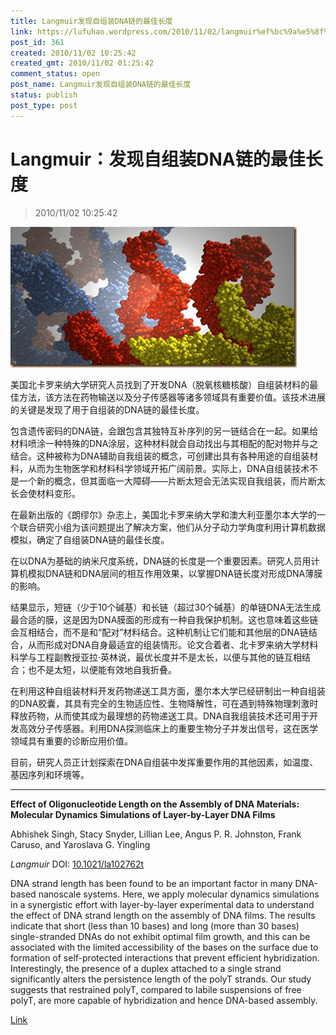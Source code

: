```yaml
---
title: Langmuir发现自组装DNA链的最佳长度
link: https://lufuhao.wordpress.com/2010/11/02/langmuir%ef%bc%9a%e5%8f%91%e7%8e%b0%e8%87%aa%e7%bb%84%e8%a3%85dna%e9%93%be%e7%9a%84%e6%9c%80%e4%bd%b3%e9%95%bf%e5%ba%a6/
post_id: 361
created: 2010/11/02 10:25:42
created_gmt: 2010/11/02 01:25:42
comment_status: open
post_name: Langmuir发现自组装DNA链的最佳长度
status: publish
post_type: post
---
```


# Langmuir：发现自组装DNA链的最佳长度

> 2010/11/02 10:25:42

 

![20101102-102542-0001](/assets/images/20101102-102542-0001.png)

美国北卡罗来纳大学研究人员找到了开发DNA（脱氧核糖核酸）自组装材料的最佳方法，该方法在药物输送以及分子传感器等诸多领域具有重要价值。该技术进展的关键是发现了用于自组装的DNA链的最佳长度。

包含遗传密码的DNA链，会跟包含其独特互补序列的另一链结合在一起。如果给材料喷涂一种特殊的DNA涂层，这种材料就会自动找出与其相配的配对物并与之结合。这种被称为DNA辅助自我组装的概念，可创建出具有各种用途的自组装材料，从而为生物医学和材料科学领域开拓广阔前景。实际上，DNA自组装技术不是一个新的概念，但其面临一大障碍——片断太短会无法实现自我组装，而片断太长会使材料变形。

在最新出版的《朗缪尔》杂志上，美国北卡罗来纳大学和澳大利亚墨尔本大学的一个联合研究小组为该问题提出了解决方案，他们从分子动力学角度利用计算机数据模拟，确定了自组装DNA链的最佳长度。

在以DNA为基础的纳米尺度系统，DNA链的长度是一个重要因素。研究人员用计算机模拟DNA链和DNA层间的相互作用效果，以掌握DNA链长度对形成DNA薄膜的影响。

结果显示，短链（少于10个碱基）和长链（超过30个碱基）的单链DNA无法生成最合适的膜，这是因为DNA膜面的形成有一种自我保护机制。这也意味着这些链会互相结合，而不是和“配对”材料结合。这种机制让它们能和其他层的DNA链结合，从而形成对DNA自身最适宜的组装情形。论文合着者、北卡罗来纳大学材料科学与工程副教授亚拉·英林说，最优长度并不是太长，以便与其他的链互相结合；也不是太短，以便能有效地自我折叠。

在利用这种自组装材料开发药物递送工具方面，墨尔本大学已经研制出一种自组装的DNA胶囊，其具有完全的生物适应性、生物降解性，可在遇到特殊物理刺激时释放药物，从而使其成为最理想的药物递送工具。DNA自我组装技术还可用于开发高效分子传感器。利用DNA探测临床上的重要生物分子并发出信号，这在医学领域具有重要的诊断应用价值。

目前，研究人员正计划探索在DNA自组装中发挥重要作用的其他因素，如温度、基因序列和环境等。

***

**Effect of Oligonucleotide Length on the Assembly of DNA Materials: Molecular Dynamics Simulations of Layer-by-Layer DNA Films**

Abhishek Singh, Stacy Snyder, Lillian Lee, Angus P. R. Johnston, Frank Caruso, and Yaroslava G. Yingling

_Langmuir_ DOI: [10.1021/la102762t](http://doi.org/10.1021/la102762t)

DNA strand length has been found to be an important factor in many DNA-based nanoscale systems. Here, we apply molecular dynamics simulations in a synergistic effort with layer-by-layer experimental data to understand the effect of DNA strand length on the assembly of DNA films. The results indicate that short (less than 10 bases) and long (more than 30 bases) single-stranded DNAs do not exhibit optimal film growth, and this can be associated with the limited accessibility of the bases on the surface due to formation of self-protected interactions that prevent efficient hybridization. Interestingly, the presence of a duplex attached to a single strand significantly alters the persistence length of the polyT strands. Our study suggests that restrained polyT, compared to labile suspensions of free polyT, are more capable of hybridization and hence DNA-based assembly.

[Link](http://pubs.acs.org/doi/abs/10.1021/la102762t)
